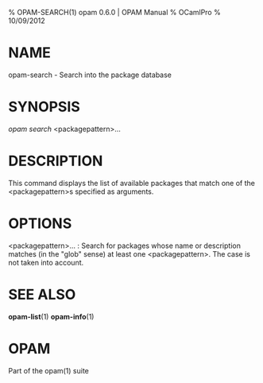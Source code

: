 % OPAM-SEARCH(1) opam 0.6.0 | OPAM Manual
% OCamlPro
% 10/09/2012

# NAME

opam-search - Search into the package database

# SYNOPSIS

*opam search* \<packagepattern\>...

# DESCRIPTION

This command displays the list of available packages that match one of
the \<packagepattern\>s specified as arguments. 

# OPTIONS

\<packagepattern\>...
:   Search for packages whose name or description matches (in the "glob"
    sense) at least one \<packagepattern\>. The case is not taken into
    account.

# SEE ALSO

**opam-list**(1) **opam-info**(1)

# OPAM

Part of the opam(1) suite
